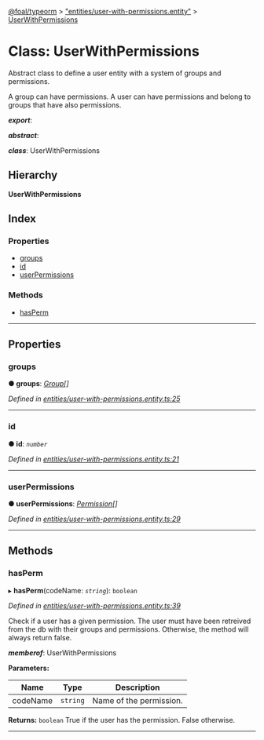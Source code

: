 [@foal/typeorm](../README.md) > ["entities/user-with-permissions.entity"](../modules/_entities_user_with_permissions_entity_.md) > [UserWithPermissions](../classes/_entities_user_with_permissions_entity_.userwithpermissions.md)

# Class: UserWithPermissions

Abstract class to define a user entity with a system of groups and permissions.

A group can have permissions. A user can have permissions and belong to groups that have also permissions.

*__export__*: 

*__abstract__*: 

*__class__*: UserWithPermissions

## Hierarchy

**UserWithPermissions**

## Index

### Properties

* [groups](_entities_user_with_permissions_entity_.userwithpermissions.md#groups)
* [id](_entities_user_with_permissions_entity_.userwithpermissions.md#id)
* [userPermissions](_entities_user_with_permissions_entity_.userwithpermissions.md#userpermissions)

### Methods

* [hasPerm](_entities_user_with_permissions_entity_.userwithpermissions.md#hasperm)

---

## Properties

<a id="groups"></a>

###  groups

**● groups**: *[Group](_entities_group_entity_.group.md)[]*

*Defined in [entities/user-with-permissions.entity.ts:25](https://github.com/FoalTS/foal/blob/538afb23/packages/typeorm/src/entities/user-with-permissions.entity.ts#L25)*

___
<a id="id"></a>

###  id

**● id**: *`number`*

*Defined in [entities/user-with-permissions.entity.ts:21](https://github.com/FoalTS/foal/blob/538afb23/packages/typeorm/src/entities/user-with-permissions.entity.ts#L21)*

___
<a id="userpermissions"></a>

###  userPermissions

**● userPermissions**: *[Permission](_entities_permission_entity_.permission.md)[]*

*Defined in [entities/user-with-permissions.entity.ts:29](https://github.com/FoalTS/foal/blob/538afb23/packages/typeorm/src/entities/user-with-permissions.entity.ts#L29)*

___

## Methods

<a id="hasperm"></a>

###  hasPerm

▸ **hasPerm**(codeName: *`string`*): `boolean`

*Defined in [entities/user-with-permissions.entity.ts:39](https://github.com/FoalTS/foal/blob/538afb23/packages/typeorm/src/entities/user-with-permissions.entity.ts#L39)*

Check if a user has a given permission. The user must have been retreived from the db with their groups and permissions. Otherwise, the method will always return false.

*__memberof__*: UserWithPermissions

**Parameters:**

| Name | Type | Description |
| ------ | ------ | ------ |
| codeName | `string` |  Name of the permission. |

**Returns:** `boolean`
True if the user has the permission. False otherwise.

___


